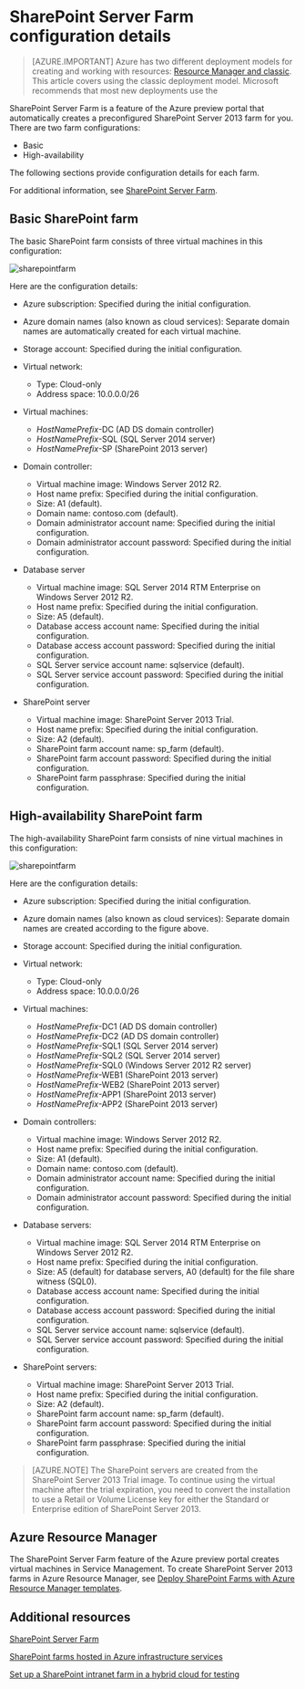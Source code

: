 <!-- deleted in Global -->

<properties
	pageTitle="SharePoint Server Farm configuration | Azure"
	description="Learn about the default configuration of SharePoint farms when you use the SharePoint Server Farm feature of the Azure preview portal."
	services="virtual-machines"
	documentationCenter=""
	authors="JoeDavies-MSFT"
	manager="timlt"
	editor=""/>

<tags
	ms.service="virtual-machines"
	ms.date="10/05/2015"
	wacn.date=""/>


# SharePoint Server Farm configuration details

> [AZURE.IMPORTANT] Azure has two different deployment models for creating and working with resources:  [Resource Manager and classic](/documentation/articles/resource-manager-deployment-model).  This article covers using the classic deployment model. Microsoft recommends that most new deployments use the


SharePoint Server Farm is a feature of the Azure preview portal that automatically creates a preconfigured SharePoint Server 2013 farm for you. There are two farm configurations:

- Basic
- High-availability

The following sections provide configuration details for each farm.

For additional information, see [SharePoint Server Farm](/documentation/articles/virtual-machines-sharepoint-farm-azure-preview).

## Basic SharePoint farm

The basic SharePoint farm consists of three virtual machines in this configuration:

![sharepointfarm](./media/virtual-machines-sharepoint-farm-config-azure-preview/SPFarm_Basic.png)

Here are the configuration details:

-	Azure subscription: Specified during the initial configuration.
-	Azure domain names (also known as cloud services): Separate domain names are automatically created for each virtual machine.
-	Storage account: Specified during the initial configuration.
-	Virtual network:
	-   Type: Cloud-only
    -	Address space: 10.0.0.0/26

- Virtual machines:
	-	*HostNamePrefix*-DC (AD DS domain controller)
	-	*HostNamePrefix*-SQL (SQL Server 2014 server)
	-	*HostNamePrefix*-SP (SharePoint 2013 server)

- Domain controller:
	-	Virtual machine image: Windows Server 2012 R2.
	-	Host name prefix: Specified during the initial configuration.
	-	Size: A1 (default).
	-	Domain name: contoso.com (default).
	-	Domain administrator account name: Specified during the initial configuration.
	-	Domain administrator account password: Specified during the initial configuration.

- Database server
	-	Virtual machine image: SQL Server 2014 RTM Enterprise on Windows Server 2012 R2.
	-	Host name prefix: Specified during the initial configuration.
	-	Size: A5 (default).
	-	Database access account name: Specified during the initial configuration.
	-	Database access account password: Specified during the initial configuration.
	-	SQL Server service account name: sqlservice (default).
	-	SQL Server service account password: Specified during the initial configuration.

- SharePoint server
	-	Virtual machine image: SharePoint Server 2013 Trial.
	-	Host name prefix: Specified during the initial configuration.
	-	Size: A2 (default).
	-	SharePoint farm account name: sp_farm (default).
	-	SharePoint farm account password: Specified during the initial configuration.
	-	SharePoint farm passphrase: Specified during the initial configuration.


## High-availability SharePoint farm

The high-availability SharePoint farm consists of nine virtual machines in this configuration:

![sharepointfarm](./media/virtual-machines-sharepoint-farm-config-azure-preview/SPFarm_HighAvail.png)

Here are the configuration details:

-	Azure subscription: Specified during the initial configuration.
-	Azure domain names (also known as cloud services): Separate domain names are created according to the figure above.
-	Storage account: Specified during the initial configuration.
-	Virtual network:
	-	Type: Cloud-only
	-	Address space: 10.0.0.0/26

-	Virtual machines:
	-	*HostNamePrefix*-DC1 (AD DS domain controller)
	-	*HostNamePrefix*-DC2 (AD DS domain controller)
	-	*HostNamePrefix*-SQL1 (SQL Server 2014 server)
	-	*HostNamePrefix*-SQL2 (SQL Server 2014 server)
	-	*HostNamePrefix*-SQL0 (Windows Server 2012 R2 server)
	-	*HostNamePrefix*-WEB1 (SharePoint 2013 server)
	-	*HostNamePrefix*-WEB2 (SharePoint 2013 server)
	-	*HostNamePrefix*-APP1 (SharePoint 2013 server)
	-	*HostNamePrefix*-APP2 (SharePoint 2013 server)

-	Domain controllers:
	-	Virtual machine image: Windows Server 2012 R2.
	-	Host name prefix: Specified during the initial configuration.
	-	Size: A1 (default).
	-	Domain name: contoso.com (default).
	-	Domain administrator account name: Specified during the initial configuration.
	-	Domain administrator account password: Specified during the initial configuration.

-	Database servers:
	-	Virtual machine image: SQL Server 2014 RTM Enterprise on Windows Server 2012 R2.
	-	Host name prefix: Specified during the initial configuration.
	-	Size: A5 (default) for database servers, A0 (default) for the file share witness (SQL0).
	-	Database access account name: Specified during the initial configuration.
	-	Database access account password: Specified during the initial configuration.
	-	SQL Server service account name: sqlservice (default).
	-	SQL Server service account password: Specified during the initial configuration.

-	SharePoint servers:
	-	Virtual machine image: SharePoint Server 2013 Trial.
	-	Host name prefix: Specified during the initial configuration.
	-	Size: A2 (default).
	-	SharePoint farm account name: sp_farm (default).
	-	SharePoint farm account password: Specified during the initial configuration.
	-	SharePoint farm passphrase: Specified during the initial configuration.

> [AZURE.NOTE] The SharePoint servers are created from the SharePoint Server 2013 Trial image. To continue using the virtual machine after the trial expiration, you need to convert the installation to use a Retail or Volume License key for either the Standard or Enterprise edition of SharePoint Server 2013.

## Azure Resource Manager

The SharePoint Server Farm feature of the Azure preview portal creates virtual machines in Service Management. To create SharePoint Server 2013 farms in Azure Resource Manager, see [Deploy SharePoint Farms with Azure Resource Manager templates](/documentation/articles/virtual-machines-workload-template-sharepoint).

## Additional resources

[SharePoint Server Farm](/documentation/articles/virtual-machines-sharepoint-farm-azure-preview)

[SharePoint farms hosted in Azure infrastructure services](/documentation/articles/virtual-machines-sharepoint-infrastructure-services)

[Set up a SharePoint intranet farm in a hybrid cloud for testing](/documentation/articles/virtual-networks-setup-sharepoint-hybrid-cloud-testing)
